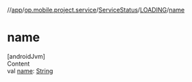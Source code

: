 //[app](../../../../index.md)/[op.mobile.project.service](../../index.md)/[ServiceStatus](../index.md)/[LOADING](index.md)/[name](name.md)



# name  
[androidJvm]  
Content  
val [name](name.md): [String](https://kotlinlang.org/api/latest/jvm/stdlib/kotlin/-string/index.html)  



